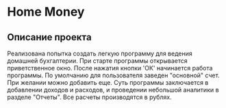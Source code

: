 # Home Money

## Описание проекта
Реализована попытка создать легкую программу для ведения домашней бухгалтерии.
При старте программы открывается приветственное окно.
После нажатия кнопки 'ОК' начинается работа программы.
По умолчанию для пользователя заведен "основной" счет. При желании можно добавить еще. 
Суть программы заключается в добавлении доходов и расходов, и проведении небольшой аналитики 
в разделе "Отчеты".
Все расчеты производятся в рублях.



